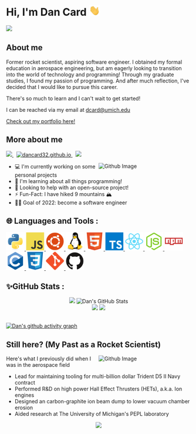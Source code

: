 <!-- #################################################################################################################################### -->
# Hi, I'm Dan Card <img src="https://raw.githubusercontent.com/ABSphreak/ABSphreak/master/gifs/Hi.gif" width="30px">

<img src="https://raw.githubusercontent.com/halfrost/halfrost/master/icons/header_.png"/>

<!-- #################################################################################################################################### -->
## About me
Former rocket scientist, aspiring software engineer. I obtained my formal education in aerospace engineering, but am eagerly looking to transition into the world of technology and programming! Through my graduate studies, I found my passion of programming. And after much reflection, I've decided that I would like to pursue this career.

There's so much to learn and I can't wait to get started!

I can be reached via my email at dcard@umich.edu

[Check out my portfolio here!](https://dancard32.github.io/website/#/home)

<!-- #################################################################################################################################### -->
## More about me
<p align="left"> 
  <a href="https://www.linkedin.com/in/dan-card" target="_blank">
    <img src="https://img.shields.io/badge/-Dan%20Card-0077B5?style=for-the-badge&logo=Linkedin&logoColor=white" />
  </a>&nbsp
  <a href="http:/dancard32.github.io/website" target="_blank">
    <img src="https://img.shields.io/badge/dancard32.github.io-Portfolio-lightgrey?style=for-the-badge&logo=github" alt="dancard32.github.io" />
  </a>&nbsp
  <a href="mailto:dcard@umich.edu" target="_blank">
    <img src="https://img.shields.io/badge/-Gmail-c14438?style=for-the-badge&logo=Gmail&logoColor=white&link=mailto:dcard@umich.edu" />
  </a>
</p>

<img width="50%" align="right" alt="Github Image" src="https://github.com/ma-shamshiri/Human-Activity-Recognition/blob/main/images/Human%20Activity.gif" />

* 💻 I'm currently working on some personal projects
* 📝 I'm learning about all things programming!
* 🧐 Looking to help with an open-source project!
* ⚡️ Fun-Fact: I have hiked 9 mountains 🏔
* 🙌🏽 Goal of 2022: become a software engineer

<!-- #################################################################################################################################### -->
## 🌐 Languages and Tools :
<p align="left">
<!-- Most familiar in descending order -->
      <a href="https://www.python.org/" target="_blank"> 
        <code><img src="https://raw.githubusercontent.com/devicons/devicon/2809b567852a4648062a2d3e7c1c531367458c0b/icons/python/python-original.svg" alt="python" width="50" height="50"/></code> 
    </a>
    <a href="https://www.javascript.com/" target="_blank"> 
        <code><img src="https://raw.githubusercontent.com/devicons/devicon/2809b567852a4648062a2d3e7c1c531367458c0b/icons/javascript/javascript-original.svg" alt="JavaScript" width="50" height="50"/></code> 
    </a> 
      <a href="https://ubuntu.com/" target="_blank"> 
        <code><img src="https://raw.githubusercontent.com/devicons/devicon/2809b567852a4648062a2d3e7c1c531367458c0b/icons/ubuntu/ubuntu-plain.svg" alt="ubuntu" width="50" height="50"/></code> 
    </a>
      <a href="https://www.linux.org/" target="_blank"> 
        <code><img src="https://raw.githubusercontent.com/devicons/devicon/2809b567852a4648062a2d3e7c1c531367458c0b/icons/linux/linux-original.svg" alt="linux" width="50" height="50"/></code> 
    </a>
      <a href="https://devdocs.io/html/" target="_blank"> 
        <code><img src="https://raw.githubusercontent.com/devicons/devicon/2809b567852a4648062a2d3e7c1c531367458c0b/icons/html5/html5-original.svg" alt="html" width="50" height="50"/></code> 
    </a>
      <a href="https://www.typescriptlang.org/" target="_blank"> 
        <code><img src="https://raw.githubusercontent.com/devicons/devicon/2809b567852a4648062a2d3e7c1c531367458c0b/icons/typescript/typescript-original.svg" alt="Type Script" width="50" height="50"/></code> 
    </a> 
    <a href="https://reactjs.org/" target="_blank"> 
        <code><img src="https://raw.githubusercontent.com/devicons/devicon/2809b567852a4648062a2d3e7c1c531367458c0b/icons/react/react-original.svg" alt="ReactJS" width="50" height="50"/></code> 
    </a> 
    <a href="https://nodejs.org/" target="_blank"> 
        <code><img src="https://raw.githubusercontent.com/devicons/devicon/2809b567852a4648062a2d3e7c1c531367458c0b/icons/nodejs/nodejs-original.svg" alt="NodeJS" width="50" height="50"/></code> 
    </a> 
    <a href="https://www.npmjs.com/" target="_blank"> 
        <code><img src="https://raw.githubusercontent.com/devicons/devicon/2809b567852a4648062a2d3e7c1c531367458c0b/icons/npm/npm-original-wordmark.svg" alt="NPM" width="50" height="50"/></code> 
    </a> 
    <a href="https://devdocs.io/c/" target="_blank"> 
        <code><img src="https://raw.githubusercontent.com/devicons/devicon/2809b567852a4648062a2d3e7c1c531367458c0b/icons/c/c-original.svg" alt="c" width="50" height="50"/></code> 
    </a>
    <a href="https://devdocs.io/css/" target="_blank"> 
        <code><img src="https://raw.githubusercontent.com/devicons/devicon/2809b567852a4648062a2d3e7c1c531367458c0b/icons/css3/css3-original.svg" alt="css" width="50" height="50"/></code> 
    </a>
    <a href="https://git-scm.com/" target="_blank"> 
        <code><img src="https://raw.githubusercontent.com/devicons/devicon/2809b567852a4648062a2d3e7c1c531367458c0b/icons/git/git-original.svg" alt="git" width="50" height="50"/></code> 
    </a> 
    <a href="https://github.com/" target="_blank"> 
        <code><img src="https://raw.githubusercontent.com/devicons/devicon/2809b567852a4648062a2d3e7c1c531367458c0b/icons/github/github-original.svg" alt="github" width="50" height="50"/></code> 
    </a> 
</p>
          
<!-- #################################################################################################################################### -->
## ✨GitHub Stats :
<div align="center">
  <img width="45%" src="https://github-readme-stats.vercel.app/api/wakatime?username=dancard32&theme=tokyonight&show_icons=true" />
  <img width="45%" src="https://github-readme-stats.vercel.app/api/top-langs/?username=dancard32&layout=compact&langs_count=8&theme=tokyonight&show_icons=true" alt="Dan's GitHub Stats" />
</div>

<div align="center">
  <img width="45%" src="https://github-readme-stats.vercel.app/api?username=dancard32&show_icons=true&theme=tokyonight" />
  <img width="45%" src="https://github-readme-streak-stats.herokuapp.com/?user=dancard32&theme=tokyonight" />
</div>

<br/>  

[![Dan's github activity graph](https://github-readme-activity-graph.vercel.app/graph?username=dancard32&theme=tokyo-night)](https://github.com/ashutosh00710/github-readme-activity-graph)
<!-- #################################################################################################################################### -->
## Still here? (My Past as a Rocket Scientist)
<img width="50%" align="right" alt="Github Image" src="https://raw.githubusercontent.com/onimur/.github/master/.resources/git-header.svg" />

Here's what I previously did when I was in the aerospace field
* Lead for maintaining tooling for multi-billion dollar Trident D5 II Navy contract
* Performed R&D on high power Hall Effect Thrusters (HETs), a.k.a. Ion engines
* Designed an carbon-graphite ion beam dump to lower vacuum chamber erosion
* Aided research at The University of Michigan's PEPL laboratory

<div align="center">
<img width="100% alt="Github Image" src="https://github.com/ma-shamshiri/Human-Activity-Recognition/blob/main/images/Signal.gif" />
</div>
